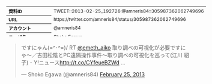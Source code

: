 <table style="font-size: 9pt; width: 610px; margin-bottom: 20px; height: 80px;">
<tbody>
    <tr>
        <th align=left>資料ID</th>
        <td align=left>TWEET::2013-02-25_192726:@amneris84::305987362062749696</td>
    </tr>
    <tr>
        <th align=left>URL</th>
        <td align=left>https://twitter.com/amneris84/status/305987362062749696</td>
    </tr>
    <tr>
        <th align=left>アカウント</th>
        <td align=left>@amneris84</td>
    </tr>
    <tr>
        <th align=left>ユーザ名</th>
        <td align=left>Shoko Egawa</td>
    </tr>
    <tr>
        <th align=left>ツイートの記録日時</th>
        <td align=left>created_at 2022-08-26_0409</td>
    </tr>
</tbody>
</table>
<blockquote class="twitter-tweet" data-width="450"  data-lang="ja"><p lang="ja" dir="ltr">ですにゃん(=^･^=)/ RT <a href="https://twitter.com/emeth_aiko?ref_src=twsrc%5Etfw">@emeth_aiko</a> 取り調べの可視化が必要ですにゃ〜／吉田松陰とPC遠隔操作事件～取り調べの可視化を巡って(江川 紹子) - Y!ニュース<a href="http://t.co/CYfeueBZWd">http://t.co/CYfeueBZWd</a> …</p>&mdash; Shoko Egawa (@amneris84) <a href="https://twitter.com/amneris84/status/305987362062749696?ref_src=twsrc%5Etfw">February 25, 2013</a></blockquote>
<script async src="https://platform.twitter.com/widgets.js" charset="utf-8"></script>


